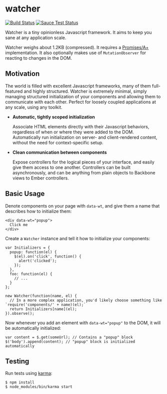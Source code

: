 watcher
=======
[![Build Status](https://travis-ci.org/venturehacks/watcher.svg)](https://travis-ci.org/venturehacks/watcher)
[![Sauce Test Status](https://saucelabs.com/browser-matrix/angellist-oss.svg)](https://saucelabs.com/u/angellist-oss)

Watcher is a tiny opinionless Javascript framework. It aims to keep you sane at any application scale.

Watcher weighs about 1.2KB (compressed). It requires a [Promises/A+](https://promisesaplus.com/) implementation.
It also optionally makes use of `MutationObserver` for reacting to changes in the DOM.

Motivation
----------

The world is filled with excellent Javascript frameworks, many of them full-featured and highly structured. Watcher is
extremely minimal, simply managing structured initialization of your components and allowing them to communicate with
each other. Perfect for loosely coupled applications at any scale, using any toolkit.

- **Automatic, tightly scoped initialization**

  Associate HTML elements directly with their Javascript behaviors, regardless of when or where they were added to the
  DOM. Automatically run initialization on server- and client-rendered content, without the need for context-specific
  setup.

- **Clean communication between components**

  Expose controllers for the logical pieces of your interface, and easily give them access to one another. Controllers
  can be built asynchronously, and can be anything from plain objects to Backbone views to Ember controllers.

Basic Usage
-----------

Denote components on your page with `data-wt`, and give them a name that describes how to initialize them:

```
<div data-wt="popup">
  Click me
</div>
```

Create a `Watcher` instance and tell it how to initialize your components:

```
var Initializers = {
  popup: function(el) { 
    $(el).on('click', function() { 
      alert('clicked'); 
    });
  },
  foo: function(el) { 
    // ...
  }
};

new Watcher(function(name, el) {
  // In a more complex application, you'd likely choose something like `require('components/' + name)(el);`
  return Initializers[name](el);
}).observe();
```

Now whenever you add an element with `data-wt="popup"` to the DOM, it will be automatically initialized:

```
var content = $.get(someUrl); // Contains a "popup" block
$('body').append(content); // "popup" block is initialized automatically
```

Testing
-------

Run tests using [karma](https://karma-runner.github.io):


```
$ npm install
$ node_modules/bin/karma start
```
